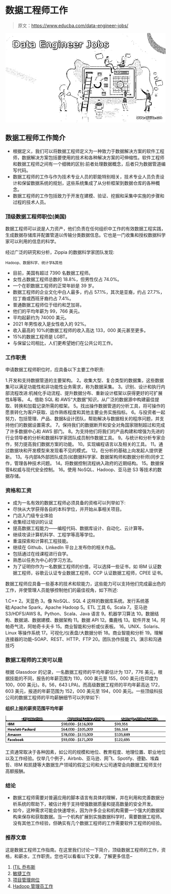 # 数据工程师工作

> 原文：<https://www.educba.com/data-engineer-jobs/>

![Data Engineer Jobs](img/19fb5e6638dcd77e802a7bd8fe621bbb.png)



## 数据工程师工作简介

*   根据定义，我们可以将数据工程师定义为一种致力于数据解决方案的软件工程师，数据解决方案包括要使用的技术和各种解决方案的可伸缩性。软件工程师和数据工程师之间有一个细微的区别:前者处理数据概念，后者只为数据管道编写代码。
*   数据工程师的工作与作为技术专业人员的职能特别相关，技术专业人员负责设计和保留数据系统的规划，这些系统集成了从分析框架到数据仓库的各种概念。
*   数据工程师的工作包括致力于开发在建模、验证、挖掘和采集中实施的步骤和过程的技术人员。

### 顶级数据工程师职位(美国)

数据工程师可以说是人力资产，他们负责在任何组织中工作的有效数据工程实践，生成数据存储库并配置管道以传输分类数据信息。它也是一门收集和授权数据科学家可以利用的信息的科学。

经过广泛的研究和分析，Zippia 的数据科学家团队发现:

<small>Hadoop、数据科学、统计学&其他</small>

*   目前，美国有超过 7390 名数据工程师。
*   女性占数据工程师总数的 18.8%，但男性仅占 74.0%。
*   一个在职数据工程师的正常年龄是 39 岁。
*   数据工程师的企业文化中白人最多，约占 57.1%，其次是亚裔，约占 27.7%，拉丁裔或西班牙裔约占 7.4%。
*   普通数据工程师位于纽约和芝加哥。
*   他们的平均年薪为 99，766 美元。
*   平均起薪约为 74000 美元。
*   2021 年男性收入是女性收入的 92%。
*   收入最高的 10%的数据工程师的收入高达 133，000 美元甚至更多。
*   15%的数据工程师是 LGBT。
*   与保留公司相比，人们更希望她们在公共公司工作。

### 工作职责

申请数据工程师职位时，应具备以下主要工作职责:

1.开发和支持数据管道的主要架构。
2。收集大型、复合类型的数据集，这些数据集可以满足功能性和非功能性业务需求，称为数据采集。
3。识别、设计和执行内部流程改进:机械化手动流程、提升数据分布、重新设计框架以获得更好的可扩展性&等等。
4。借助 SQL 和 AWS“大数据”知识，从广泛的数据源中构建最佳提取、转换和加载记录所需的框架。
5。找出操作数据管道的分析工具，将可操作的愿景转化为客户获取、运作熟练程度和其他主要业务实施指标。
6。与投资者一起努力，包括管理、产品、数据&设计团队，帮助解决与数据相关的程序问题，并支持他们的数据设置需求。
7。保持我们的数据断开和安全对角国家限制超过和完成了许多数据中心和 AWS 部门。
8。为支持他们将我们的产品构建和增强为先进的行业领导者的分析和数据科学家团队成员制作数据工具。
9。与统计和分析专家合作，努力提高我们数据方案的功能。
10。实现编程语言以及相关的工具。
11。通过数据块和开发模型来发现看不见的模式。
12。在分析的基础上向发起人提供更新。
13。与内部&外部团队成员(如数据科学家、数据架构师和数据分析师)同步工作，管理各种技术问题。
14。将数据控制流程纳入政府的近期结构。
15。数据保管&权威与现代安全控制。
16。使用 NoSQL、Hadoop、亚马逊 S3 等技术的数据存储。

### 资格和工资

*   成为一名有效的数据工程师必须具备的资格可以列举如下:
*   尽快从大学获得各自的本科学位，并开始从事相关项目。
*   门店入门级专业体验
*   收集经过培训的认证
*   提高数据工程能力——编程代码、数据库设计、自动化、云计算等。
*   继续攻读计算机科学、工程学等高等学位。
*   重温探索和计算机工程技能。
*   继续在 Github、LinkedIn 平台上发布你的相关作品。
*   包括通过在线课程进行自学。
*   熟悉以任务为中心的学习方法。
*   为了证明你作为一名数据工程师的价值，可以选择一些证书，如 IBM 认证数据工程师，谷歌云认证专业数据工程师，CCP 认证数据工程师，CPEE 证书。

数据工程师应具备一些基本的技术和软能力，这些能力可以支持他们完成最出色的工作，并使管理人员能够控制他们的最佳视角，如下所述:

1.C++
2。天蓝色
3。像 NoSQL、SQL
4 这样的数据库系统。发行系统基础:Apache Spark，Apache Hadoop
5。ETL 工具
6。Scala
7。亚马逊 S3/HDFS/AWS
8。Python、Scala、Java 语言
9。机器学习算法
10。数据结构、数据湖、数据建模、数据架构
11。数据 API
12。麋鹿栈
13。软件开发
14。阿帕奇气流，阿帕奇卡夫卡
15。商业智能和分析或仪表板。
16。UNIX、Solaris、Linux 等操作系统
17。可视化/仪表盘/大数据分析
18。商业智能和分析
19。理解连接器的功能–SOAP、REST、HTTP、FTP
20。团队协作技能
21。演示和沟通技巧

### 数据工程师的工资可以是

根据 Glassdoor 的记录，一名数据工程师的平均年薪估计为 137，776 美元，根据技能的不同，报告的年薪范围为 110，000 美元至 155，000 美元(在印度为 100，000 美元)。8，56，643 LPA)。而高级数据工程师的平均年薪高达 172，603 美元，报道的年薪范围为 152，000 美元至 194，000 美元。一些顶级科技公司的数据工程师的平均薪酬细节可以列举如下:

**组织上报的薪资范围平均年薪**

![2](img/18136fd70c9b080c23ab530e58bfb272.png)



工资通常取决于各种因素，如公司的规模和地位、教育程度、地理位置、职业地位以及工作经验。仅举几个例子，Airbnb、亚马逊、网飞、Spotify、德勤、埃森哲、IBM 和凯捷等大数据生产领域的假定公司和大公司通常会向数据工程师支付高额报酬。

### 结论

*   数据工程师需要对普遍应用的脚本语言有具体的理解，并在利用和完善数据分析系统的帮助下，被估计用于支持增强数据质量和提高数量的安全开发。
*   如今，这种需求可能会快速增长，因为许多企业和机构需要一个强大的数据架构来保存和获取数据。当一个机构扩展到实施数据科学时，需要数据工程师。没有其他工作经验，但确实有几个数据工程师的工作需要软件工程师的经验。

### 推荐文章

这是数据工程师工作指南。在这里我们讨论一下简介，顶级数据工程师的工作，资格，和薪水，工作职责。您也可以看看以下文章，了解更多信息–

1.  [ITIL 乔布斯](https://www.educba.com/itil-jobs/)
2.  [敏捷工作](https://www.educba.com/agile-jobs/)
3.  [项目管理岗位](https://www.educba.com/project-management-jobs/)
4.  [Hadoop 管理员工作](https://www.educba.com/hadoop-administrator-jobs/)





